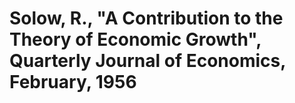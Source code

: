 # Solow, R., "A Contribution to the Theory of Economic Growth", Quarterly Journal of Economics, February, 1956